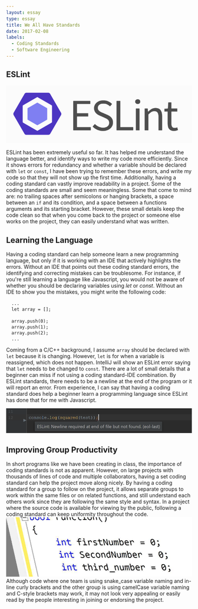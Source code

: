 ```yaml
---
layout: essay
type: essay
title: We All Have Standards
date: 2017-02-08
labels:
  - Coding Standards
  - Software Engineering
---
```


## ESLint

<img class="ui medium right rounded floated image" src="/images/coding_standards-eslint.png">

ESLint has been extremely useful so far. It has helped me understand the language better, and identify ways to write my code more efficiently. Since it shows errors for redundancy and whether a variable should be declared with `let` or `const`, I have been trying to remember these errors, and write my code so that they will not show up the first time. Additionally, having a coding standard can vastly improve readability in a project. Some of the coding standards are small and seem meaningless. Some that come to mind are: no trailing spaces after semicolons or hanging brackets, a space between an `if` and its condition, and a space between a functions arguments and its starting bracket. However, these small details keep the code clean so that when you come back to the project or someone else works on the project, they can easily understand what was written.

## Learning the Language

Having a coding standard can help someone learn a new programming language, but only if it is working with an IDE that actively highlights the errors. Without an IDE that points out these coding standard errors, the identifying and correcting mistakes can be troublesome. For instance, if you're still learning a language like Javascript, you would not be aware of whether you should be declaring variables using _let_ or _const_. Without an IDE to show you the mistakes, you might write the following code:
```    
  ...
  let array = [];
     
  array.push(0);
  array.push(1);
  array.push(2);
  ...
```
Coming from a C/C++ background, I assume `array` should be declared with `let` because it is changing. However, `let` is for when a variable is reassigned, which does not happen. IntelliJ will show an ESLint error saying that `let` needs to be changed to `const`. There are a lot of small details that a beginner can miss if not using a coding standard-IDE combination. By ESLint standards, there needs to be a newline at the end of the program or it will report an error. From experience, I can say that having a coding standard does help a beginner learn a programming language since ESLint has done that for me with Javascript.

<center>
<img class="ui large rounded image" src="/images/coding_standards-newline.png">
</center>

## Improving Group Productivity

In short programs like we have been creating in class, the importance of coding standards is not as apparent. However, on large projects with thousands of lines of code and multiple collaborators, having a set coding standard can help the project move along nicely. By having a coding standard for a group to follow on the project, it allows separate groups to work within the same files or on related functions, and still understand each others work since they are following the same style and syntax. In a project where the source code is available for viewing by the public, following a coding standard can keep uniformity throughout the code.
<img class="ui medium right rounded floated image" src="/images/coding_standards-naming.png">
Although code where one team is using snake_case variable naming and in-line curly brackets and the other group is using camelCase variable naming and C-style brackets may work, it may not look very appealing or easily read by the people interesting in joining or endorsing the project. 
